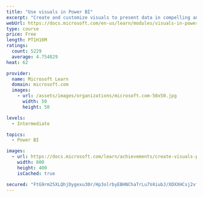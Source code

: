 ```yaml
---
title: "Use visuals in Power BI"
excerpt: "Create and customize visuals to present data in compelling and insightful ways."
webUrl: https://docs.microsoft.com/en-us/learn/modules/visuals-in-power-bi/
type: course
price: Free
length: PT1H16M
ratings:
  count: 5229
  average: 4.754829
heat: 62

provider:
  name: Microsoft Learn
  domain: microsoft.com
  images:
    - url: /assets/images/organizations/microsoft.com-50x50.jpg
      width: 50
      height: 50

levels:
  - Intermediate

topics:
  - Power BI

images:
  - url: https://docs.microsoft.com/learn/achievements/create-visuals-power-bi-desktop-social.png
    width: 800
    height: 400
    isCached: true

secured: "FtG9rm25XLQhjDygexu30r/Hp3olrbyEBHNChaTrLu7V4iubJ/XDXXHCsj2vfEIa5zvadtO4vxRKUrNyCpHqto5nOWhS5BLpkmkPYFZYKTgAh9wAtWBxgAqpqSYg0xbsYyCkAeX94l4s9vMwXz3Cb3Zjja/uIlbKgImrNr7pw6VHgOVYsuxmGYH6ItKG4FRKQJkORpg/DV+Y2D+Z2HSXdFioDneHMR93P9AN9xOSCk3UCXS3E4ArMfu/2zatLTbyRKI40oDrSEy+p29l1qcAjSQhb1XTzcyO5MhY8+YxuKJvI31OMUpD5G4zqHYIChcTh5OlOwB9Z4lZ9bslAuAtOJXnBWdB5OE4bfO1IMksCYvQtTrpee9pupplCtBIwJxxiPB6DAptbVXCBFgSwVddMDW9nS/7tPxc+jXkkfN2zLM=;RAls9ipWmk4G8BnT27ocvA=="
---
```



